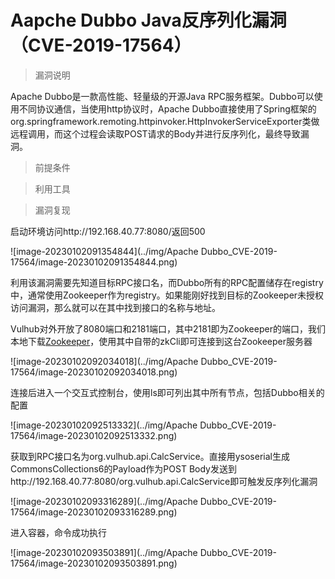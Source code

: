 # Aapche Dubbo Java反序列化漏洞（CVE-2019-17564）

> 漏洞说明

Apache Dubbo是一款高性能、轻量级的开源Java RPC服务框架。Dubbo可以使用不同协议通信，当使用http协议时，Apache Dubbo直接使用了Spring框架的org.springframework.remoting.httpinvoker.HttpInvokerServiceExporter类做远程调用，而这个过程会读取POST请求的Body并进行反序列化，最终导致漏洞。



> 前提条件



> 利用工具



> 漏洞复现

启动环境访问http://192.168.40.77:8080/返回500

![image-20230102091354844](../img/Apache Dubbo_CVE-2019-17564/image-20230102091354844.png)

利用该漏洞需要先知道目标RPC接口名，而Dubbo所有的RPC配置储存在registry中，通常使用Zookeeper作为registry。如果能刚好找到目标的Zookeeper未授权访问漏洞，那么就可以在其中找到接口的名称与地址。

Vulhub对外开放了8080端口和2181端口，其中2181即为Zookeeper的端口，我们本地下载[Zookeeper](https://zookeeper.apache.org/)，使用其中自带的zkCli即可连接到这台Zookeeper服务器

![image-20230102092034018](../img/Apache Dubbo_CVE-2019-17564/image-20230102092034018.png)

连接后进入一个交互式控制台，使用ls即可列出其中所有节点，包括Dubbo相关的配置

![image-20230102092513332](../img/Apache Dubbo_CVE-2019-17564/image-20230102092513332.png)

获取到RPC接口名为org.vulhub.api.CalcService。直接用ysoserial生成CommonsCollections6的Payload作为POST Body发送到http://192.168.40.77:8080/org.vulhub.api.CalcService即可触发反序列化漏洞

![image-20230102093316289](../img/Apache Dubbo_CVE-2019-17564/image-20230102093316289.png)

进入容器，命令成功执行

![image-20230102093503891](../img/Apache Dubbo_CVE-2019-17564/image-20230102093503891.png)